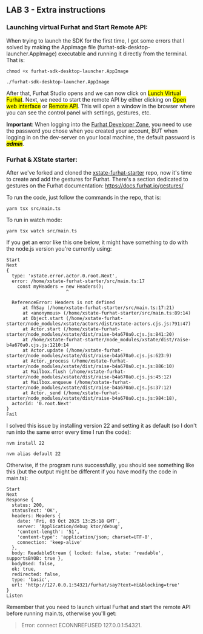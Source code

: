 ## LAB 3 - Extra instructions

### Launching virtual Furhat and Start Remote API:

When trying to launch the SDK for the first time, I got some errors that I solved by making the AppImage file (furhat-sdk-desktop-launcher.AppImage) executable and running it directly from the terminal. That is: 
```
chmod +x furhat-sdk-desktop-launcher.AppImage
```
```
./furhat-sdk-desktop-launcher.AppImage
```
After that, Furhat Studio opens and we can now click on <mark>Lunch Virtual Furhat</mark>.
Next, we need to start the remote API by either clicking on <mark>Open web interface</mark> or <mark>Remote API</mark>. This will open a window in the browser where you can see the control panel with settings, gestures, etc.

**Important**: When logging into the <a href=https://furhat.io/login> Furhat Developer Zone</a>, you need to use the password you chose when you created your account, BUT when logging in on the dev-server on your local machine, the default password is <mark><em>**admin**</em></mark>.

### Furhat & XState starter:

After we've forked and cloned the <a href=https://github.com/vladmaraev/xstate-furhat-starter> xstate-furhat-starter</a> repo, now it's time to create and add the gestures for Furhat. There's a section dedicated to gestures on the Furhat documentation: https://docs.furhat.io/gestures/

To run the code, just follow the commands in the repo, that is:
```
yarn tsx src/main.ts
```
To run in watch mode:
```
yarn tsx watch src/main.ts
```

If you get an error like this one below, it might have something to do with the node.js version you're currently using:

```
Start
Next
{
  type: 'xstate.error.actor.0.root.Next',
  error: /home/xstate-furhat-starter/src/main.ts:17
    const myHeaders = new Headers();
                      ^
  
  ReferenceError: Headers is not defined
      at fhSay (/home/xstate-furhat-starter/src/main.ts:17:21)
      at <anonymous> (/home/xstate-furhat-starter/src/main.ts:89:14)
      at Object.start (/home/xstate-furhat-starter/node_modules/xstate/actors/dist/xstate-actors.cjs.js:791:47)
      at Actor.start (/home/xstate-furhat-starter/node_modules/xstate/dist/raise-b4a670a0.cjs.js:841:20)
      at /home/xstate-furhat-starter/node_modules/xstate/dist/raise-b4a670a0.cjs.js:1210:14
      at Actor.update (/home/xstate-furhat-starter/node_modules/xstate/dist/raise-b4a670a0.cjs.js:623:9)
      at Actor._process (/home/xstate-furhat-starter/node_modules/xstate/dist/raise-b4a670a0.cjs.js:886:10)
      at Mailbox.flush (/home/xstate-furhat-starter/node_modules/xstate/dist/raise-b4a670a0.cjs.js:45:12)
      at Mailbox.enqueue (/home/xstate-furhat-starter/node_modules/xstate/dist/raise-b4a670a0.cjs.js:37:12)
      at Actor._send (/home/xstate-furhat-starter/node_modules/xstate/dist/raise-b4a670a0.cjs.js:984:18),
  actorId: '0.root.Next'
}
Fail
```

I solved this issue by installing version 22 and setting it as default (so I don't run into the same error every time I run the code):
```
nvm install 22
```
```
nvm alias default 22
```

Otherwise, if the program runs successfully, you should see something like this (but the output might be different if you have modify the code in main.ts):
```
Start
Next
Response {
  status: 200,
  statusText: 'OK',
  headers: Headers {
    date: 'Fri, 03 Oct 2025 13:25:18 GMT',
    server: 'Application/debug ktor/debug',
    'content-length': '51',
    'content-type': 'application/json; charset=UTF-8',
    connection: 'keep-alive'
  },
  body: ReadableStream { locked: false, state: 'readable', supportsBYOB: true },
  bodyUsed: false,
  ok: true,
  redirected: false,
  type: 'basic',
  url: 'http://127.0.0.1:54321/furhat/say?text=Hi&blocking=true'
}
Listen
```

Remember that you need to launch virtual Furhat and start the remote API before running main.ts, otherwise you'll get:
> Error: connect ECONNREFUSED 127.0.0.1:54321.

